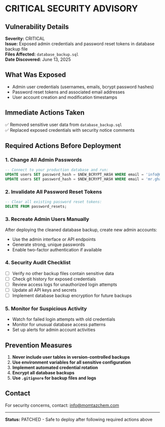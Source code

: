 # CRITICAL SECURITY ADVISORY

## Vulnerability Details
**Severity:** CRITICAL  
**Issue:** Exposed admin credentials and password reset tokens in database backup file  
**Files Affected:** `database_backup.sql`  
**Date Discovered:** June 13, 2025  

## What Was Exposed
- Admin user credentials (usernames, emails, bcrypt password hashes)
- Password reset tokens and associated email addresses
- User account creation and modification timestamps

## Immediate Actions Taken
✅ Removed sensitive user data from `database_backup.sql`  
✅ Replaced exposed credentials with security notice comments  

## Required Actions Before Deployment

### 1. Change All Admin Passwords
```sql
-- Connect to your production database and run:
UPDATE users SET password_hash = $NEW_BCRYPT_HASH WHERE email = 'info@momtazchem.com';
UPDATE users SET password_hash = $NEW_BCRYPT_HASH WHERE email = 'mr.ghafari@gmail.com';
```

### 2. Invalidate All Password Reset Tokens
```sql
-- Clear all existing password reset tokens:
DELETE FROM password_resets;
```

### 3. Recreate Admin Users Manually
After deploying the cleaned database backup, create new admin accounts:
- Use the admin interface or API endpoints
- Generate strong, unique passwords
- Enable two-factor authentication if available

### 4. Security Audit Checklist
- [ ] Verify no other backup files contain sensitive data
- [ ] Check git history for exposed credentials
- [ ] Review access logs for unauthorized login attempts
- [ ] Update all API keys and secrets
- [ ] Implement database backup encryption for future backups

### 5. Monitor for Suspicious Activity
- Watch for failed login attempts with old credentials
- Monitor for unusual database access patterns
- Set up alerts for admin account activities

## Prevention Measures
1. **Never include user tables in version-controlled backups**
2. **Use environment variables for all sensitive configuration**
3. **Implement automated credential rotation**
4. **Encrypt all database backups**
5. **Use `.gitignore` for backup files and logs**

## Contact
For security concerns, contact: info@momtazchem.com

---
**Status:** PATCHED - Safe to deploy after following required actions above